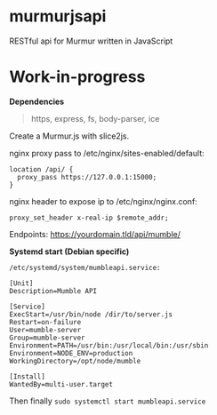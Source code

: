 # murmurjsapi
RESTful api for Murmur written in JavaScript

# Work-in-progress

**Dependencies**
> https, 
> express, 
> fs, 
> body-parser, 
> ice

Create a Murmur.js with slice2js.

nginx proxy pass to /etc/nginx/sites-enabled/default:

```
location /api/ {
  proxy_pass https://127.0.0.1:15000;
}
```

nginx header to expose ip to /etc/nginx/nginx.conf:

```
proxy_set_header x-real-ip $remote_addr;
```

Endpoints:
https://yourdomain.tld/api/mumble/

**Systemd start (Debian specific)**

```
/etc/systemd/system/mumbleapi.service:

[Unit]
Description=Mumble API

[Service]
ExecStart=/usr/bin/node /dir/to/server.js
Restart=on-failure
User=mumble-server
Group=mumble-server
Environment=PATH=/usr/bin:/usr/local/bin:/usr/sbin
Environment=NODE_ENV=production
WorkingDirectory=/opt/node/mumble

[Install]
WantedBy=multi-user.target
```

Then finally `sudo systemctl start mumbleapi.service`
